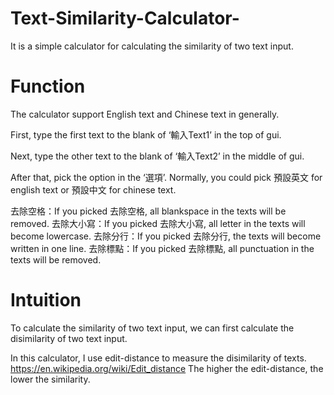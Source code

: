 # Text-Similarity-Calculator-
It is a simple calculator for calculating the similarity of two text input.

# Function
The calculator support English text and Chinese text in generally.

First, type the first text to the blank of ‘輸入Text1’ in the top of gui.

Next, type the other text to the blank of ‘輸入Text2’ in the middle of gui.

After that, pick the option in the ‘選項’.
Normally, you could pick 預設英文 for english text or 預設中文 for chinese text.

去除空格：If you picked 去除空格, all blankspace in the texts will be removed.
去除大小寫：If you picked 去除大小寫, all letter in the texts will become lowercase.
去除分行：If you picked 去除分行, the texts will become written in one line.
去除標點：If you picked 去除標點, all punctuation in the texts will be removed.

# Intuition
To calculate the similarity of two text input, we can first calculate the disimilarity of two text input.

In this calculator, I use edit-distance to measure the disimilarity of texts.
https://en.wikipedia.org/wiki/Edit_distance
The higher the edit-distance, the lower the similarity.
